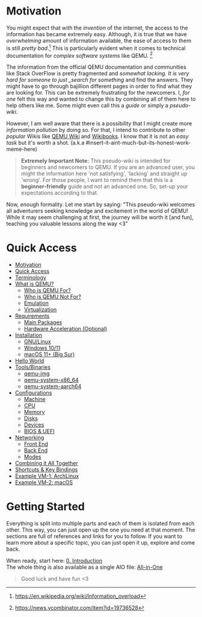 # Motivation

You might expect that with the _invention_ of the internet, the access to the information has became extremely easy. Although, it is true that we have _overwhelming_ amount of information available, the ease of access to them is still _pretty bad_.[^1] This is particularly evident when it comes to technical documentation for _complex software systems_ like QEMU. [^2]

The information from the official QEMU documentation and communities like Stack OverFlow is pretty fragmented and _somewhat lacking. It is very hard for someone to just \_search for something_ and find the answers. They might have to go through bajillion different pages in order to find what they are looking for. This can be extremely frustrating for the newcomers. I, _for one_ felt this way and wanted to change this by combining all of them here to help others like me. Some might even call this a _guide_ or simply a _pseudo-wiki_.

However, I am well aware that there is a possibility that I might create more _information pollution_ by doing so. For that, I intend to contribute to other _popular_ Wikis like [QEMU Wiki](https://wiki.qemu.org/Main_Page) and [Wikibooks](https://en.wikibooks.org/wiki/QEMU). I know that it is not an _easy task_ but it's worth a shot. (a.k.a #insert-it-aint-much-but-its-honest-work-meme-here)

> **Extremely Important Note:** This pseudo-wiki is intended for beginners and newcomers to QEMU. If you are an advanced user, you might the information here 'not satisfying', 'lacking' and straight up 'wrong'. For those people, I want to remind them that this is a **beginner-friendly** guide and not an advanced one. So, set-up your expectations according to that.

Now, enough formality. Let me start by saying: "This pseudo-wiki welcomes all adventurers seeking knowledge and excitement in the world of QEMU! While it may seem challenging at first, the journey will be worth it [and fun], teaching you valuable lessons along the way <3"

# Quick Access

- [Motivation](#motivation)
- [Quick Access](#quick-access)
- [Terminology](https://github.com/TunaCici/QEMU_Starter/blob/main/Documents/README_0_Intro.md#terminology)
- [What is QEMU?](https://github.com/TunaCici/QEMU_Starter/blob/main/Documents/README_0_Intro.md#what-is-qemu)
  - [Who is QEMU For?](https://github.com/TunaCici/QEMU_Starter/blob/main/Documents/README_0_Intro.md#who-is-qemu-for)
  - [Who is QEMU Not For?](https://github.com/TunaCici/QEMU_Starter/blob/main/Documents/README_0_Intro.md#who-is-qemu-not-for)
  - [Emulation](https://github.com/TunaCici/QEMU_Starter/blob/main/Documents/README_0_Intro.md#emulation)
  - [Virtualization](https://github.com/TunaCici/QEMU_Starter/blob/main/Documents/README_0_Intro.md#virtualization)
- [Requirements](https://github.com/TunaCici/QEMU_Starter/blob/main/Documents/README_1_Installation.md#requirements)
  - [Main Packages](https://github.com/TunaCici/QEMU_Starter/blob/main/Documents/README_1_Installation.md#main-packages)
  - [Hardware Acceleration (Optional)](https://github.com/TunaCici/QEMU_Starter/blob/main/Documents/README_1_Installation.md#hardware-acceleration-optional)
- [Installation](https://github.com/TunaCici/QEMU_Starter/blob/main/Documents/README_1_Installation.md#installation)
  - [GNU/Linux](https://github.com/TunaCici/QEMU_Starter/blob/main/Documents/README_1_Installation.md#gnulinux)
  - [Windows 10/11](https://github.com/TunaCici/QEMU_Starter/blob/main/Documents/README_1_Installation.md#windows-1011)
  - [macOS 11+ (Big Sur)](https://github.com/TunaCici/QEMU_Starter/blob/main/Documents/README_1_Installation.md#macos-11-big-sur)
- [Hello World](https://github.com/TunaCici/QEMU_Starter/blob/main/Documents/README_2_HelloWorld.md#hello-world)
- [Tools/Binaries](https://github.com/TunaCici/QEMU_Starter/blob/main/Documents/README_2_HelloWorld.md#toolsbinaries)
  - [qemu-img](https://github.com/TunaCici/QEMU_Starter/blob/main/Documents/README_2_HelloWorld.md#qemu-img)
  - [qemu-system-x86_64](https://github.com/TunaCici/QEMU_Starter/blob/main/Documents/README_2_HelloWorld.md#qemu-system-x86_64)
  - [qemu-system-aarch64](https://github.com/TunaCici/QEMU_Starter/blob/main/Documents/README_2_HelloWorld.md#qemu-system-aarch64)
- [Configurations](https://github.com/TunaCici/QEMU_Starter/blob/main/Documents/README_3_Basics.md#configurations)
  - [Machine](https://github.com/TunaCici/QEMU_Starter/blob/main/Documents/README_3_Basics.md#machine)
  - [CPU](https://github.com/TunaCici/QEMU_Starter/blob/main/Documents/README_3_Basics.md#cpu)
  - [Memory](https://github.com/TunaCici/QEMU_Starter/blob/main/Documents/README_3_Basics.md#memory)
  - [Disks](https://github.com/TunaCici/QEMU_Starter/blob/main/Documents/README_3_Basics.md#disks)
  - [Devices](https://github.com/TunaCici/QEMU_Starter/blob/main/Documents/README_4_Devices.md#devices)
  - [BIOS \& UEFI](https://github.com/TunaCici/QEMU_Starter/blob/main/Documents/README_5_UEFI-BIOS.md#bios--uefi)
- [Networking](https://github.com/TunaCici/QEMU_Starter/blob/main/Documents/README_6_Networking.md#networking)
  - [Front End](https://github.com/TunaCici/QEMU_Starter/blob/main/Documents/README_6_Networking.md#front-end)
  - [Back End](https://github.com/TunaCici/QEMU_Starter/blob/main/Documents/README_6_Networking.md#back-end)
  - [Modes](https://github.com/TunaCici/QEMU_Starter/blob/main/Documents/README_6_Networking.md#modes)
- [Combining it All Together](https://github.com/TunaCici/QEMU_Starter/blob/main/Documents/README_7_Practice.md#combining-it-all-together)
- [Shortcuts \& Key Bindings](https://github.com/TunaCici/QEMU_Starter/blob/main/Documents/README_7_Practice.md#shortcuts--key-bindings)
- [Example VM-1: ArchLinux](https://github.com/TunaCici/QEMU_Starter/blob/main/Documents/README_7_Practice.md#example-vm-1-archlinux)
- [Example VM-2: macOS](https://github.com/TunaCici/QEMU_Starter/blob/main/Documents/README_7_Practice.md#example-vm-2-macos)

# Getting Started

Everything is split into multiple parts and each of them is isolated from each other. This way, you can just open up the one you need at that moment. The sections are full of references and links for you to follow. If you want to learn more about a specific topic, you can just open it up, explore and come back.

When ready, start here: [0. Introduction](https://github.com/TunaCici/QEMU_Starter/blob/main/Documents/README_0_Intro.md) \
The whole thing is also available as a single AIO file: [All-in-One](https://github.com/TunaCici/QEMU_Starter/blob/main/README_AIO.md)

> Good luck and have fun <3

[^1]: https://en.wikipedia.org/wiki/Information_overload
[^2]: https://news.ycombinator.com/item?id=19736528
